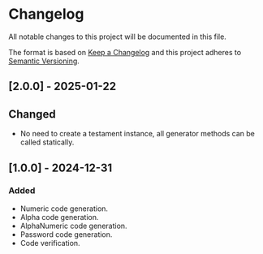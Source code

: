 # Changelog

All notable changes to this project will be documented in this file.

The format is based on [Keep a Changelog](http://keepachangelog.com/)
and this project adheres to [Semantic Versioning](http://semver.org/).

## [2.0.0] - 2025-01-22

## Changed

- No need to create a testament instance, all generator methods can be called statically.

## [1.0.0] - 2024-12-31

### Added

- Numeric code generation.
- Alpha code generation.
- AlphaNumeric code generation.
- Password code generation.
- Code verification.
